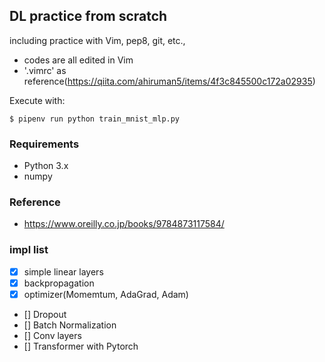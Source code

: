 ## DL practice from scratch
including practice with Vim, pep8, git, etc.,

 - codes are all edited in Vim
 - '.vimrc' as reference(https://qiita.com/ahiruman5/items/4f3c845500c172a02935)
 
Execute with:
```
$ pipenv run python train_mnist_mlp.py
```
 
### Requirements
 - Python 3.x
 - numpy

### Reference
 - https://www.oreilly.co.jp/books/9784873117584/

### impl list
 - [x] simple linear layers
 - [x] backpropagation
 - [x] optimizer(Momemtum, AdaGrad, Adam)
 - [] Dropout
 - [] Batch Normalization
 - [] Conv layers
 - [] Transformer with Pytorch
